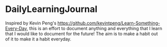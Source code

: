 # DailyLearningJournal
Inspired by Kevin Peng's https://github.com/kevintpeng/Learn-Something-Every-Day, this is an effort to document
anything and everything that I learn that I would like to document for the future! The aim is to make a habit out of it to make it a habit everyday. 
